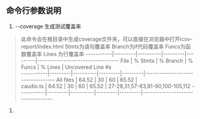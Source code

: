 ## 命令行参数说明

1. --coverage  生成测试覆盖率
> 此命令会在根目录中生成coverage文件夹，可以直接在浏览器中打开icov-report/index.html 
> Stmts为语句覆盖率
> Branch为if代码覆盖率
> Funcs为函数覆盖率
> Lines 为行覆盖率
-----------|---------|----------|---------|---------|----------------------------------
File       | % Stmts | % Branch | % Funcs | % Lines | Uncovered Line #s                
-----------|---------|----------|---------|---------|----------------------------------
All files  |   64.52 |       30 |      60 |   65.52 |                                  
 caudio.ts |   64.52 |       30 |      60 |   65.52 | 27-28,31,57-63,81-90,100-105,112 
-----------|---------|----------|---------|---------|----------------------------------
1. 